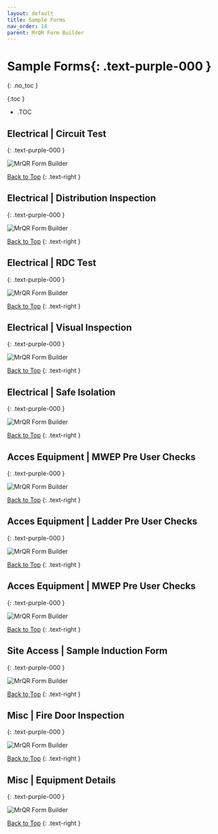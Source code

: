 ```yaml
---
layout: default
title: Sample Forms
nav_order: 14
parent: MrQR Form Builder
---
```



# **Sample Forms**{: .text-purple-000 }
{: .no_toc }

{:toc }
- .TOC

## Electrical | Circuit Test
{: .text-purple-000 }

![MrQR Form Builder](/assets/images/Forms//Samples/MrQR_Sample_CircuitTest.png "Circuit Test")

[Back to Top](https://docs.mrqr.me/SampleForms/)
{: .text-right }

## Electrical | Distribution Inspection
{: .text-purple-000 }

![MrQR Form Builder](/assets/images/Forms//Samples/MrQR_Sample_DB_Inspection.png "DB Inspection")

[Back to Top](https://docs.mrqr.me/SampleForms/)
{: .text-right }

## Electrical | RDC Test
{: .text-purple-000 }

![MrQR Form Builder](/assets/images/Forms//Samples/MrQR_Sample_RCD.png "RCD Test")

[Back to Top](https://docs.mrqr.me/SampleForms/)
{: .text-right }

## Electrical | Visual Inspection
{: .text-purple-000 }

![MrQR Form Builder](/assets/images/Forms//Samples/MrQR_Sample_Visual_Inspection.png "Visual Inspection")

[Back to Top](https://docs.mrqr.me/SampleForms/)
{: .text-right }

## Electrical | Safe Isolation
{: .text-purple-000 }

![MrQR Form Builder](/assets/images/Forms//Samples/MrQR_Sample_safeIsolation.png "Safe Isolation")

[Back to Top](https://docs.mrqr.me/SampleForms/)
{: .text-right }

## Acces Equipment | MWEP Pre User Checks
{: .text-purple-000 }

![MrQR Form Builder](/assets/images/Forms//Samples/MrQR_Sample_MWEP_Inspection.png "MWEP Inspection")

[Back to Top](https://docs.mrqr.me/SampleForms/)
{: .text-right }

## Acces Equipment | Ladder Pre User Checks
{: .text-purple-000 }

![MrQR Form Builder](/assets/images/Forms//Samples/MrQR_sample_ladder.png "Ladder")

[Back to Top](https://docs.mrqr.me/SampleForms/)
{: .text-right }

## Acces Equipment | MWEP Pre User Checks
{: .text-purple-000 }

![MrQR Form Builder](/assets/images/Forms//Samples/MrQR_sample_mwep_Clean.png "MWEP Clean")

[Back to Top](https://docs.mrqr.me/SampleForms/)
{: .text-right }

## Site Access | Sample Induction Form
{: .text-purple-000 }

![MrQR Form Builder](/assets/images/Forms//Samples/MrQR_Sample_Induction_Form.png "Induction")

[Back to Top](https://docs.mrqr.me/SampleForms/)
{: .text-right }

## Misc | Fire Door Inspection
{: .text-purple-000 }

![MrQR Form Builder](/assets/images/Forms//Samples/MrQR_Sample_FireDoor.png "Fire Door")

[Back to Top](https://docs.mrqr.me/SampleForms/)
{: .text-right }

## Misc | Equipment Details
{: .text-purple-000 }

![MrQR Form Builder](/assets/images/Forms//Samples/MrQR_Sample_EquipmentDetails.png "Equipment")

[Back to Top](https://docs.mrqr.me/SampleForms/)
{: .text-right }

